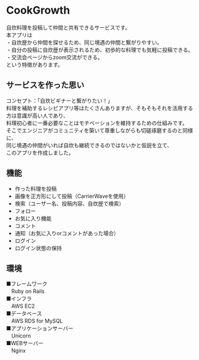 # CookGrowth
自炊料理を投稿して仲間と共有できるサービスです。<br>
本アプリは<br>
・自炊歴から仲間を探せるため、同じ境遇の仲間と繋がりやすい。<br>
・自分の投稿に自炊歴が表示されるため、初歩的な料理でも気軽に投稿できる。<br>
・交流会ページからzoom交流ができる。<br>
という特徴があります。

## サービスを作った思い
コンセプト：「自炊ビギナーと繋がりたい！」<br>
料理を補助するレシピアプリ等はたくさんありますが、そもそもそれを活用する方は意識が高い人であり、<br>
料理初心者に一番必要なことはモチベーションを維持するための仕組みです。<br>
そこでエンジニアがコミュニティを築いて尊重しながらも切磋琢磨するのと同様に、<br>
同じ境遇の仲間がいれば自炊も継続できるのではないかと仮説を立て、<br>
このアプリを作成しました。

## 機能
* 作った料理を投稿
* 画像を正方形にして投稿（CarrierWaveを使用）
* 検索（ユーザー名、投稿内容、自炊歴で検索）
* フォロー
* お気に入り機能
* コメント
* 通知（お気に入りorコメントがあった場合）
* ログイン
* ログイン状態の保持

## 環境
■フレームワーク<br>
　Ruby on Rails<br>
■インフラ<br>
　AWS EC2<br>
■データベース<br>
　AWS RDS for MySQL<br>
■アプリケーションサーバー<br>
　Unicorn<br>
■WEBサーバー<br>
　Nginx<br>
